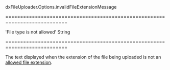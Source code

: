 <!--id-->dxFileUploader.Options.invalidFileExtensionMessage<!--/id-->
===========================================================================
<!--default-->'File type is not allowed'<!--/default-->
<!--type-->String<!--/type-->
===========================================================================

<!--shortDescription-->
The text displayed when the extension of the file being uploaded is not an [allowed file extension](/Documentation/ApiReference/UI_Widgets/dxFileUploader/Configuration/#allowedFileExtensions).
<!--/shortDescription-->

<!--fullDescription-->

<!--/fullDescription-->